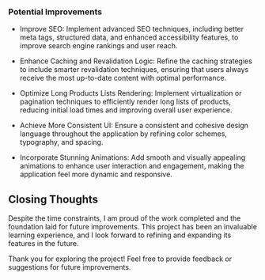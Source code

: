 ### Potential Improvements
- Improve SEO: Implement advanced SEO techniques, including better meta tags, structured data, and enhanced accessibility features, to improve search engine rankings and user reach.

- Enhance Caching and Revalidation Logic: Refine the caching strategies to include smarter revalidation techniques, ensuring that users always receive the most up-to-date content with optimal performance.

- Optimize Long Products Lists Rendering: Implement virtualization or pagination techniques to efficiently render long lists of products, reducing initial load times and improving overall user experience.

- Achieve More Consistent UI: Ensure a consistent and cohesive design language throughout the application by refining color schemes, typography, and spacing.

- Incorporate Stunning Animations: Add smooth and visually appealing animations to enhance user interaction and engagement, making the application feel more dynamic and responsive.

## Closing Thoughts
Despite the time constraints, I am proud of the work completed and the foundation laid for future improvements. This project has been an invaluable learning experience, and I look forward to refining and expanding its features in the future.

Thank you for exploring the project! Feel free to provide feedback or suggestions for future improvements.